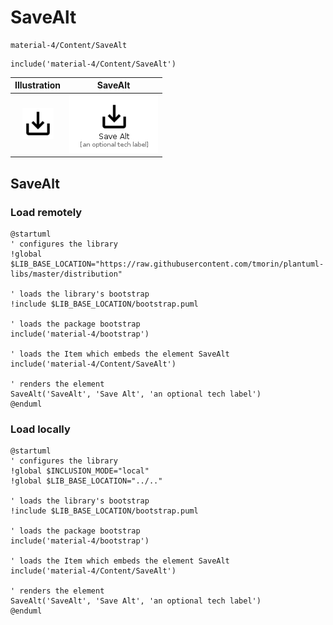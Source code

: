 # SaveAlt


```text
material-4/Content/SaveAlt
```

```text
include('material-4/Content/SaveAlt')
```



| Illustration | SaveAlt |
| :---: | :---: |
| ![illustration for Illustration](../../material-4/Content/SaveAlt.png) | ![illustration for SaveAlt](../../material-4/Content/SaveAlt.Local.png) |




## SaveAlt

### Load remotely
```plantuml
@startuml
' configures the library
!global $LIB_BASE_LOCATION="https://raw.githubusercontent.com/tmorin/plantuml-libs/master/distribution"

' loads the library's bootstrap
!include $LIB_BASE_LOCATION/bootstrap.puml

' loads the package bootstrap
include('material-4/bootstrap')

' loads the Item which embeds the element SaveAlt
include('material-4/Content/SaveAlt')

' renders the element
SaveAlt('SaveAlt', 'Save Alt', 'an optional tech label')
@enduml
```

### Load locally
```plantuml
@startuml
' configures the library
!global $INCLUSION_MODE="local"
!global $LIB_BASE_LOCATION="../.."

' loads the library's bootstrap
!include $LIB_BASE_LOCATION/bootstrap.puml

' loads the package bootstrap
include('material-4/bootstrap')

' loads the Item which embeds the element SaveAlt
include('material-4/Content/SaveAlt')

' renders the element
SaveAlt('SaveAlt', 'Save Alt', 'an optional tech label')
@enduml
```

